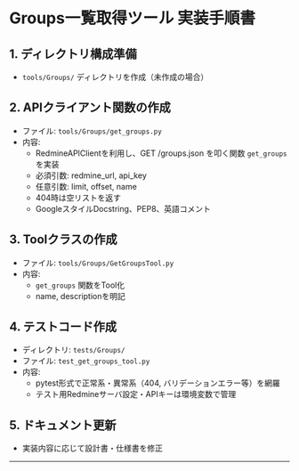 # Groups一覧取得ツール 実装手順書

## 1. ディレクトリ構成準備

- `tools/Groups/` ディレクトリを作成（未作成の場合）

## 2. APIクライアント関数の作成

- ファイル: `tools/Groups/get_groups.py`
- 内容:
    - RedmineAPIClientを利用し、GET /groups.json を叩く関数 `get_groups` を実装
    - 必須引数: redmine_url, api_key
    - 任意引数: limit, offset, name
    - 404時は空リストを返す
    - GoogleスタイルDocstring、PEP8、英語コメント

## 3. Toolクラスの作成

- ファイル: `tools/Groups/GetGroupsTool.py`
- 内容:
    - `get_groups` 関数をTool化
    - name, descriptionを明記

## 4. テストコード作成

- ディレクトリ: `tests/Groups/`
- ファイル: `test_get_groups_tool.py`
- 内容:
    - pytest形式で正常系・異常系（404, バリデーションエラー等）を網羅
    - テスト用Redmineサーバ設定・APIキーは環境変数で管理

## 5. ドキュメント更新

- 実装内容に応じて設計書・仕様書を修正

---
